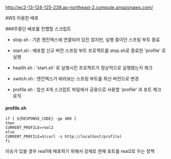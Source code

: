 http://ec2-13-124-125-239.ap-northeast-2.compute.amazonaws.com/

AWS 이용한 배포


###무중단 배포를 진핼할 스크립트

- stop.sh : 기존 엔진엑스에 연결되어 있진 않지만, 실행 중이던 스프링 부트 종료

- start.sh : 배포할 신규 버전 스프링 부트 프로젝트를 stop.sh로 종료한 'profile' 로 실행

- health.sh : 'start.sh' 로 실행시킨 프로젝트가 정상적으로 실행됐는지 체크

- switch.sh : 엔진엑스가 바라보는 스프링 부트를 최신 버전으로 변경

- profile.sh : 앞선 4개 스크립트 파일에서 공용으로 사용할 'profile' 과 포트 체크 로직

#### profile.sh
```
if [ ${RESPONSE_CODE} -ge 400 ]
then
CURRENT_PROFILE=real2
else
CURRENT_PROFILE=$(curl -s http://localhost/profile)
fi
```
이슈가 있을 경우 real1에 배포하기 위해서 강제로 현재 포트를 real2로 두는 정책 
 
